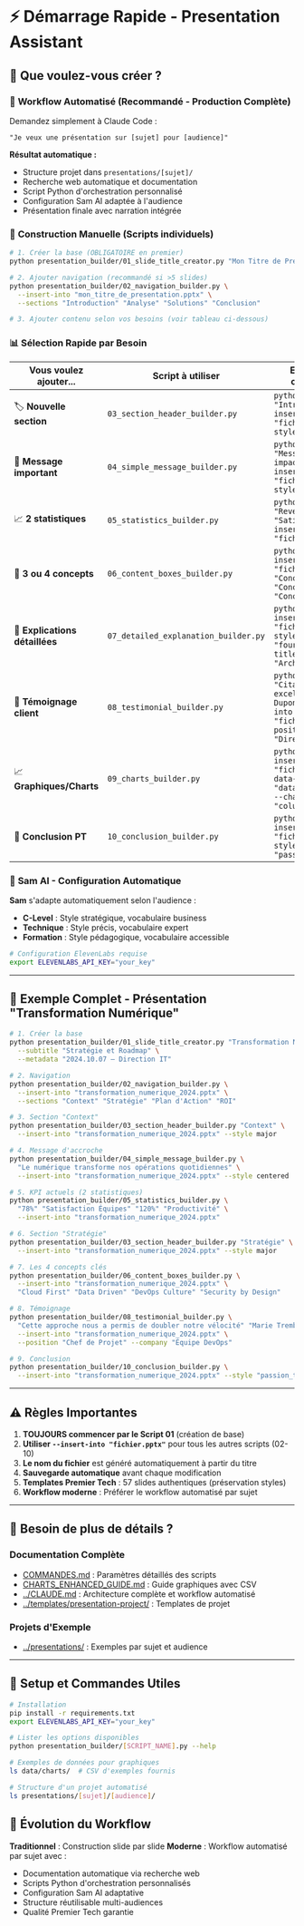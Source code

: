 # ⚡ Démarrage Rapide - Presentation Assistant

## 🎯 Que voulez-vous créer ?

### 🚀 **Workflow Automatisé** (Recommandé - Production Complète)

Demandez simplement à Claude Code :
```
"Je veux une présentation sur [sujet] pour [audience]"
```

**Résultat automatique :**
- Structure projet dans `presentations/[sujet]/`
- Recherche web automatique et documentation
- Script Python d'orchestration personnalisé
- Configuration Sam AI adaptée à l'audience
- Présentation finale avec narration intégrée

### 📄 **Construction Manuelle** (Scripts individuels)

```bash
# 1. Créer la base (OBLIGATOIRE en premier)
python presentation_builder/01_slide_title_creator.py "Mon Titre de Présentation"

# 2. Ajouter navigation (recommandé si >5 slides)
python presentation_builder/02_navigation_builder.py \
  --insert-into "mon_titre_de_presentation.pptx" \
  --sections "Introduction" "Analyse" "Solutions" "Conclusion"

# 3. Ajouter contenu selon vos besoins (voir tableau ci-dessous)
```

### 📊 **Sélection Rapide par Besoin**

| **Vous voulez ajouter...** | **Script à utiliser** | **Exemple de commande** |
|---------------------------|----------------------|------------------------|
| 🏷️ **Nouvelle section** | `03_section_header_builder.py` | `python ... "Introduction" --insert-into "fichier.pptx" --style major` |
| 💬 **Message important** | `04_simple_message_builder.py` | `python ... "Message impactant" --insert-into "fichier.pptx" --style centered` |
| 📈 **2 statistiques** | `05_statistics_builder.py` | `python ... "85%" "Revenue" "92%" "Satisfaction" --insert-into "fichier.pptx"` |
| 📝 **3 ou 4 concepts** | `06_content_boxes_builder.py` | `python ... --insert-into "fichier.pptx" "Concept 1" "Concept 2" "Concept 3"` |
| 📖 **Explications détaillées** | `07_detailed_explanation_builder.py` | `python ... --insert-into "fichier.pptx" --style "four_points" --title "Architecture"` |
| 💬 **Témoignage client** | `08_testimonial_builder.py` | `python ... "Citation excellente" "Jean Dupont" --insert-into "fichier.pptx" --position "Directeur"` |
| 📈 **Graphiques/Charts** | `09_charts_builder.py` | `python ... --insert-into "fichier.pptx" --data-file "data/ventes.csv" --chart-type "column_clustered"` |
| 🎯 **Conclusion PT** | `10_conclusion_builder.py` | `python ... --insert-into "fichier.pptx" --style "passion_tech"` |

### 🤖 **Sam AI - Configuration Automatique**

**Sam** s'adapte automatiquement selon l'audience :
- **C-Level** : Style stratégique, vocabulaire business
- **Technique** : Style précis, vocabulaire expert
- **Formation** : Style pédagogique, vocabulaire accessible

```bash
# Configuration ElevenLabs requise
export ELEVENLABS_API_KEY="your_key"
```

---

## 🚀 **Exemple Complet - Présentation "Transformation Numérique"**

```bash
# 1. Créer la base
python presentation_builder/01_slide_title_creator.py "Transformation Numérique 2024" \
  --subtitle "Stratégie et Roadmap" \
  --metadata "2024.10.07 – Direction IT"

# 2. Navigation
python presentation_builder/02_navigation_builder.py \
  --insert-into "transformation_numerique_2024.pptx" \
  --sections "Context" "Stratégie" "Plan d'Action" "ROI"

# 3. Section "Context"
python presentation_builder/03_section_header_builder.py "Context" \
  --insert-into "transformation_numerique_2024.pptx" --style major

# 4. Message d'accroche
python presentation_builder/04_simple_message_builder.py \
  "Le numérique transforme nos opérations quotidiennes" \
  --insert-into "transformation_numerique_2024.pptx" --style centered

# 5. KPI actuels (2 statistiques)
python presentation_builder/05_statistics_builder.py \
  "78%" "Satisfaction Équipes" "120%" "Productivité" \
  --insert-into "transformation_numerique_2024.pptx"

# 6. Section "Stratégie"
python presentation_builder/03_section_header_builder.py "Stratégie" \
  --insert-into "transformation_numerique_2024.pptx" --style major

# 7. Les 4 concepts clés
python presentation_builder/06_content_boxes_builder.py \
  --insert-into "transformation_numerique_2024.pptx" \
  "Cloud First" "Data Driven" "DevOps Culture" "Security by Design"

# 8. Témoignage
python presentation_builder/08_testimonial_builder.py \
  "Cette approche nous a permis de doubler notre vélocité" "Marie Tremblay" \
  --insert-into "transformation_numerique_2024.pptx" \
  --position "Chef de Projet" --company "Équipe DevOps"

# 9. Conclusion
python presentation_builder/10_conclusion_builder.py \
  --insert-into "transformation_numerique_2024.pptx" --style "passion_tech"
```

---

## ⚠️ **Règles Importantes**

1. **TOUJOURS commencer par le Script 01** (création de base)
2. **Utiliser `--insert-into "fichier.pptx"`** pour tous les autres scripts (02-10)
3. **Le nom du fichier** est généré automatiquement à partir du titre
4. **Sauvegarde automatique** avant chaque modification
5. **Templates Premier Tech** : 57 slides authentiques (préservation styles)
6. **Workflow moderne** : Préférer le workflow automatisé par sujet

---

## 📖 **Besoin de plus de détails ?**

### Documentation Complète
- [COMMANDES.md](COMMANDES.md) : Paramètres détaillés des scripts
- [CHARTS_ENHANCED_GUIDE.md](CHARTS_ENHANCED_GUIDE.md) : Guide graphiques avec CSV
- [../CLAUDE.md](../CLAUDE.md) : Architecture complète et workflow automatisé
- [../templates/presentation-project/](../templates/presentation-project/) : Templates de projet

### Projets d'Exemple
- [../presentations/](../presentations/) : Exemples par sujet et audience

---

## 🔧 **Setup et Commandes Utiles**

```bash
# Installation
pip install -r requirements.txt
export ELEVENLABS_API_KEY="your_key"

# Lister les options disponibles
python presentation_builder/[SCRIPT_NAME].py --help

# Exemples de données pour graphiques
ls data/charts/  # CSV d'exemples fournis

# Structure d'un projet automatisé
ls presentations/[sujet]/[audience]/
```

## 🎯 **Évolution du Workflow**

**Traditionnel** : Construction slide par slide
**Moderne** : Workflow automatisé par sujet avec :
- Documentation automatique via recherche web
- Scripts Python d'orchestration personnalisés
- Configuration Sam AI adaptative
- Structure réutilisable multi-audiences
- Qualité Premier Tech garantie